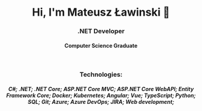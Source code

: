 <h1 align="center">Hi, I'm Mateusz Ławinski 👋</h1>
<h3 align="center">.NET Developer</h3>
<h4 align="center">Computer Science Graduate</h4>
<br/>
<!---
- 🔭 I’m currently working on [Car Dealerships](https://github.com/mlawinski99/Car-Dealerships)
--->
<!---
- 🌱 I’m currently learning **CQRS**
--->
<!---
- 📫 How to reach me **mlawinskiv1@gmail.com**
--->
<h3 align="center">Technologies:</h3>
<h5 align="center">C#; .NET; .NET Core; ASP.NET Core MVC; ASP.NET Core WebAPI; Entity Framework Core; Docker; Kubernetes; Angular; Vue; TypeScript; Python; SQL; Git; Azure; Azure DevOps; JIRA; Web development;</h5>


<!---
mlawinski99/mlawinski99 is a ✨ special ✨ repository because its `README.md` (this file) appears on your GitHub profile.
You can click the Preview link to take a look at your changes.
--->
